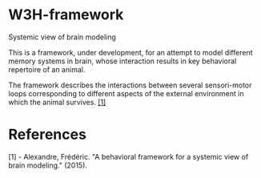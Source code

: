 # W3H-framework
Systemic view of brain modeling

This is a framework, under development, for an attempt to model different memory systems in brain, whose interaction results in key behavioral repertoire of an animal. 

The framework describes the interactions between several sensori-motor loops corresponding to different aspects of the external environment in which the animal survives.  [[1]](https://hal.inria.fr/hal-01246653/)


# References
[1] - Alexandre, Frédéric. "A behavioral framework for a systemic view of brain modeling." (2015).
